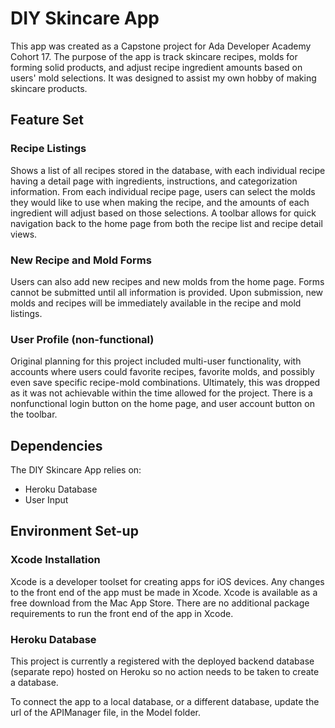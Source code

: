 # DIY Skincare App
This app was created as a Capstone project for Ada Developer Academy Cohort 17. The purpose of the app is track skincare recipes, molds for forming solid products, and adjust recipe ingredient amounts based on users' mold selections. It was designed to assist my own hobby of making skincare products. 


## Feature Set

### Recipe Listings
Shows a list of all recipes stored in the database, with each individual recipe having a detail page with ingredients, instructions, and categorization information. From each individual recipe page, users can select the molds they would like to use when making the recipe, and the amounts of each ingredient will adjust based on those selections. A toolbar allows for quick navigation back to the home page from both the recipe list and recipe detail views. 

### New Recipe and Mold Forms
Users can also add new recipes and new molds from the home page. Forms cannot be submitted until all information is provided. Upon submission, new molds and recipes will be immediately available in the recipe and mold listings.

### User Profile (non-functional)
Original planning for this project included multi-user functionality, with accounts where users could favorite recipes, favorite molds, and possibly even save specific recipe-mold combinations. Ultimately, this was dropped as it was not achievable within the time allowed for the project. There is a nonfunctional login button on the home page, and user account button on the toolbar. 


## Dependencies
The DIY Skincare App relies on:

- Heroku Database
- User Input

## Environment Set-up

### Xcode Installation
Xcode is a developer toolset for creating apps for iOS devices. Any changes to the front end of the app must be made in Xcode. Xcode is available as a free download from the Mac App Store. There are no additional package requirements to run the front end of the app in Xcode. 


### Heroku Database
This project is currently a registered with the deployed backend database (separate repo) hosted on Heroku so no action needs to be taken to create a database. 

To connect the app to a local database, or a different database, update the url of the APIManager file, in the Model folder. 




